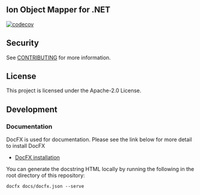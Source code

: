 ## Ion Object Mapper for .NET

[![codecov](https://codecov.io/gh/amzn/ion-object-mapper-dotnet/branch/main/graph/badge.svg?token=w6PsKN4xZ3)](https://codecov.io/gh/amzn/ion-object-mapper-dotnet)

## Security

See [CONTRIBUTING](CONTRIBUTING.md#security-issue-notifications) for more information.

## License

This project is licensed under the Apache-2.0 License.

## Development

### Documentation 

DocFX is used for documentation. Please see the link below for more detail to install DocFX
* [DocFX installation](https://dotnet.github.io/docfx/tutorial/docfx_getting_started.html#2-use-docfx-as-a-command-line-tool)

You can generate the docstring HTML locally by running the following in the root directory of this repository:

```docfx docs/docfx.json --serve```
